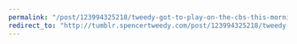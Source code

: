 ```yaml
---
permalink: "/post/123994325218/tweedy-got-to-play-on-the-cbs-this-morning-show"
redirect_to: "http://tumblr.spencertweedy.com/post/123994325218/tweedy-got-to-play-on-the-cbs-this-morning-show"
---
```

